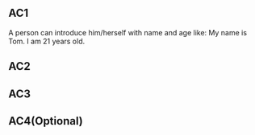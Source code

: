 ## AC1

A person can introduce him/herself with name and age like: My name is Tom. I am 21 years old.

## AC2

## AC3

## AC4(Optional)
